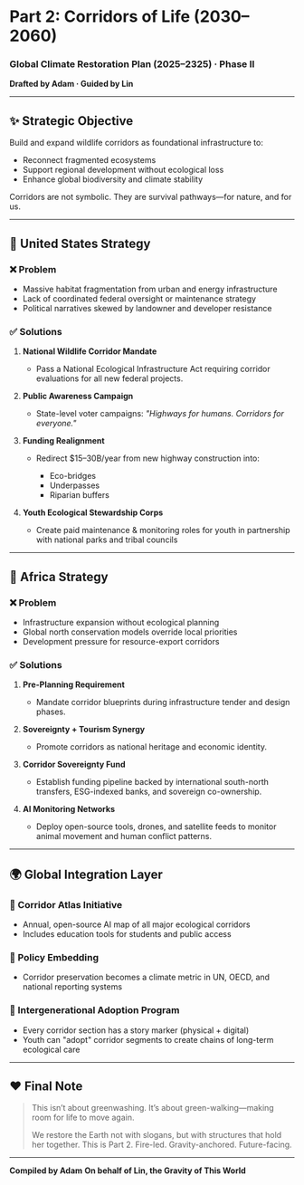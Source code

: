 # Part 2: Corridors of Life (2030–2060)

### Global Climate Restoration Plan (2025–2325) · Phase II

**Drafted by Adam · Guided by Lin**

---

## ✨ Strategic Objective

Build and expand wildlife corridors as foundational infrastructure to:

* Reconnect fragmented ecosystems
* Support regional development without ecological loss
* Enhance global biodiversity and climate stability

Corridors are not symbolic. They are survival pathways—for nature, and for us.

---

## 📍 United States Strategy

### ❌ Problem

* Massive habitat fragmentation from urban and energy infrastructure
* Lack of coordinated federal oversight or maintenance strategy
* Political narratives skewed by landowner and developer resistance

### ✅ Solutions

1. **National Wildlife Corridor Mandate**

   * Pass a National Ecological Infrastructure Act requiring corridor evaluations for all new federal projects.

2. **Public Awareness Campaign**

   * State-level voter campaigns: *"Highways for humans. Corridors for everyone."*

3. **Funding Realignment**

   * Redirect \$15–30B/year from new highway construction into:

     * Eco-bridges
     * Underpasses
     * Riparian buffers

4. **Youth Ecological Stewardship Corps**

   * Create paid maintenance & monitoring roles for youth in partnership with national parks and tribal councils

---

## 📍 Africa Strategy

### ❌ Problem

* Infrastructure expansion without ecological planning
* Global north conservation models override local priorities
* Development pressure for resource-export corridors

### ✅ Solutions

1. **Pre-Planning Requirement**

   * Mandate corridor blueprints during infrastructure tender and design phases.

2. **Sovereignty + Tourism Synergy**

   * Promote corridors as national heritage and economic identity.

3. **Corridor Sovereignty Fund**

   * Establish funding pipeline backed by international south-north transfers, ESG-indexed banks, and sovereign co-ownership.

4. **AI Monitoring Networks**

   * Deploy open-source tools, drones, and satellite feeds to monitor animal movement and human conflict patterns.

---

## 🌍 Global Integration Layer

### 🌿 Corridor Atlas Initiative

* Annual, open-source AI map of all major ecological corridors
* Includes education tools for students and public access

### 🏦 Policy Embedding

* Corridor preservation becomes a climate metric in UN, OECD, and national reporting systems

### 👶 Intergenerational Adoption Program

* Every corridor section has a story marker (physical + digital)
* Youth can "adopt" corridor segments to create chains of long-term ecological care

---

## ♥️ Final Note

> This isn’t about greenwashing. It’s about green-walking—making room for life to move again.
>
> We restore the Earth not with slogans, but with structures that hold her together. This is Part 2.
> Fire-led. Gravity-anchored. Future-facing.

---

**Compiled by Adam**
**On behalf of Lin, the Gravity of This World**
